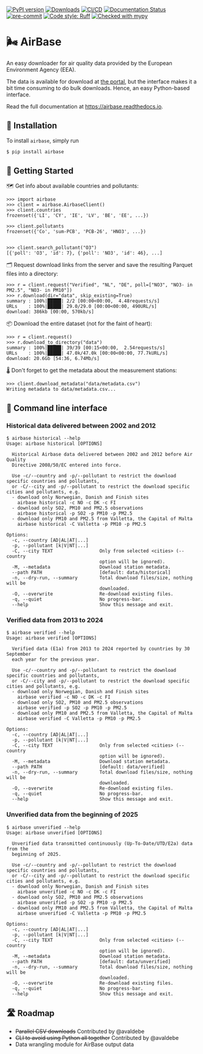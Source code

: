 [![PyPI version](https://badge.fury.io/py/airbase.svg)](https://badge.fury.io/py/airbase)
[![Downloads](https://pepy.tech/badge/airbase)](https://pepy.tech/project/airbase)
[![CI/CD](https://github.com/JohnPaton/airbase/actions/workflows/cicd.yaml/badge.svg?branch=master)](https://github.com/JohnPaton/airbase/actions/workflows/cicd.yaml)
[![Documentation Status](https://readthedocs.org/projects/airbase/badge/?version=latest)](https://airbase.readthedocs.io/en/latest/?badge=latest)
[![pre-commit](https://img.shields.io/badge/pre--commit-enabled-brightgreen?logo=pre-commit&logoColor=white)](https://github.com/pre-commit/pre-commit)
[![Code style: Ruff](https://img.shields.io/endpoint?url=https://raw.githubusercontent.com/astral-sh/ruff/main/assets/badge/format.json)](https://github.com/astral-sh/ruff)
[![Checked with mypy](http://www.mypy-lang.org/static/mypy_badge.svg)](http://mypy-lang.org/)

# 🌬 AirBase

An easy downloader for air quality data provided by the European Environment Agency (EEA).

The data is available for download at
[the portal](https://eeadmz1-downloads-webapp.azurewebsites.net/), but
the interface makes it a bit time consuming to do bulk downloads. Hence, an easy
Python-based interface.

Read the full documentation at https://airbase.readthedocs.io.

## 🔌 Installation

To install `airbase`, simply run

```bash
$ pip install airbase
```

## 🚀 Getting Started

🗺 Get info about available countries and pollutants:

```pycon
>>> import airbase
>>> client = airbase.AirbaseClient()
>>> client.countries
frozenset({'LI', 'CY', 'IE', 'LV', 'BE', 'EE', ...})

>>> client.pollutants
frozenset({'Co', 'sum-PCB', 'PCB-26', 'HNO3', ...})


>>> client.search_pollutant("O3")
[{'poll': 'O3', 'id': 7}, {'poll': 'NO3', 'id': 46}, ...]
```

🗂 Request download links from the server and save the resulting Parquet files into a directory:

```pycon
>>> r = client.request("Verified", "NL", "DE", poll=["NO3", "NO3- in PM2.5", "NO3- in PM10"])
>>> r.download(dir="data", skip_existing=True)
summary : 100%|█████| 2/2 [00:00<00:00,  4.48requests/s]
URLs    : 100%|█████| 29.0/29.0 [00:00<00:00, 490URL/s]
download: 386kb [00:00, 570kb/s]
```

📦 Download the entire dataset (not for the faint of heart):

```pycon
>>> r = client.request()
>>> r.download_to_directory("data")
summary : 100%|█████| 39/39 [00:15<00:00,  2.54requests/s]
URLs    : 100%|█████| 47.0k/47.0k [00:00<00:00, 77.7kURL/s]
download: 20.6Gb [54:36, 6.74Mb/s]
```

🌡 Don't forget to get the metadata about the measurement stations:

```pycon
>>> client.download_metadata("data/metadata.csv")
Writing metadata to data/metadata.csv...
```

## 🚆 Command line interface

### Historical data delivered between 2002 and 2012

``` console
$ airbase historical --help
Usage: airbase historical [OPTIONS]

  Historical Airbase data delivered between 2002 and 2012 before Air Quality
  Directive 2008/50/EC entered into force.

  Use -c/--country and -p/--pollutant to restrict the download specific countries and pollutants,
  or -C/--city and -p/--pollutant to restrict the download specific cities and pollutants, e.g.
  - download only Norwegian, Danish and Finish sites
    airbase historical -c NO -c DK -c FI
  - download only SO2, PM10 and PM2.5 observations
    airbase historical -p SO2 -p PM10 -p PM2.5
  - download only PM10 and PM2.5 from Valletta, the Capital of Malta
    airbase historical -C Valletta -p PM10 -p PM2.5

Options:
  -c, --country [AD|AL|AT|...]
  -p, --pollutant [k|V|NT|...]
  -C, --city TEXT                 Only from selected <cities> (--country
                                  option will be ignored).
  -M, --metadata                  Download station metadata.
  --path PATH                     [default: data/historical]
  -n, --dry-run, --summary        Total download files/size, nothing will be
                                  downloaded.
  -O, --overwrite                 Re-download existing files.
  -q, --quiet                     No progress-bar.
  --help                          Show this message and exit.
```

### Verified data from 2013 to 2024

``` console
$ airbase verified --help
Usage: airbase verified [OPTIONS]

  Verified data (E1a) from 2013 to 2024 reported by countries by 30 September
  each year for the previous year.

  Use -c/--country and -p/--pollutant to restrict the download specific countries and pollutants,
  or -C/--city and -p/--pollutant to restrict the download specific cities and pollutants, e.g.
  - download only Norwegian, Danish and Finish sites
    airbase verified -c NO -c DK -c FI
  - download only SO2, PM10 and PM2.5 observations
    airbase verified -p SO2 -p PM10 -p PM2.5
  - download only PM10 and PM2.5 from Valletta, the Capital of Malta
    airbase verified -C Valletta -p PM10 -p PM2.5

Options:
  -c, --country [AD|AL|AT|...]
  -p, --pollutant [k|V|NT|...]
  -C, --city TEXT                 Only from selected <cities> (--country
                                  option will be ignored).
  -M, --metadata                  Download station metadata.
  --path PATH                     [default: data/verified]
  -n, --dry-run, --summary        Total download files/size, nothing will be
                                  downloaded.
  -O, --overwrite                 Re-download existing files.
  -q, --quiet                     No progress-bar.
  --help                          Show this message and exit.
```

### Unverified data from the beginning of 2025

``` console
$ airbase unverified --help
Usage: airbase unverified [OPTIONS]

  Unverified data transmitted continuously (Up-To-Date/UTD/E2a) data from the
  beginning of 2025.

  Use -c/--country and -p/--pollutant to restrict the download specific countries and pollutants,
  or -C/--city and -p/--pollutant to restrict the download specific cities and pollutants, e.g.
  - download only Norwegian, Danish and Finish sites
    airbase unverified -c NO -c DK -c FI
  - download only SO2, PM10 and PM2.5 observations
    airbase unverified -p SO2 -p PM10 -p PM2.5
  - download only PM10 and PM2.5 from Valletta, the Capital of Malta
    airbase unverified -C Valletta -p PM10 -p PM2.5

Options:
  -c, --country [AD|AL|AT|...]
  -p, --pollutant [k|V|NT|...]
  -C, --city TEXT                 Only from selected <cities> (--country
                                  option will be ignored).
  -M, --metadata                  Download station metadata.
  --path PATH                     [default: data/unverified]
  -n, --dry-run, --summary        Total download files/size, nothing will be
                                  downloaded.
  -O, --overwrite                 Re-download existing files.
  -q, --quiet                     No progress-bar.
  --help                          Show this message and exit.
```

## 🛣 Roadmap

* ~~Parallel CSV downloads~~ Contributed by @avaldebe
* ~~CLI to avoid using Python all together~~ Contributed by @avaldebe
* Data wrangling module for AirBase output data
